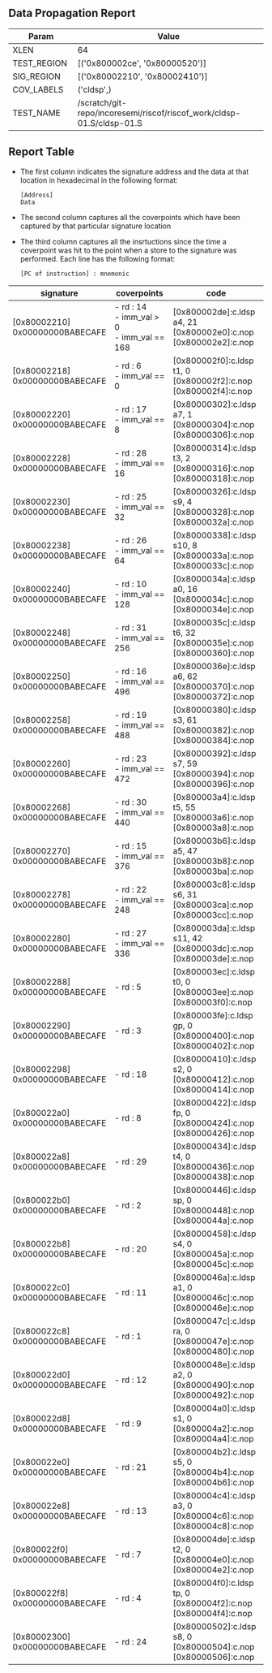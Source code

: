 
## Data Propagation Report

| Param       | Value    |
|-------------|----------|
| XLEN        | 64      |
| TEST_REGION | [('0x800002ce', '0x80000520')]      |
| SIG_REGION  | [('0x80002210', '0x80002410')]      |
| COV_LABELS  | ('cldsp',)      |
| TEST_NAME   | /scratch/git-repo/incoresemi/riscof/riscof_work/cldsp-01.S/cldsp-01.S    |

## Report Table

- The first column indicates the signature address and the data at that location in hexadecimal in the following format: 
  ```
  [Address]
  Data
  ```

- The second column captures all the coverpoints which have been captured by that particular signature location

- The third column captures all the insrtuctions since the time a coverpoint was
  hit to the point when a store to the signature was performed. Each line has
  the following format:
  ```
  [PC of instruction] : mnemonic
  ```

<style>
table th:first-of-type {
    width: 5%;
}
table th:nth-of-type(2) {
    width: 40%;
}
table th:nth-of-type(3) {
    width: 55%;
}
</style>

|            signature             |                     coverpoints                     |                                     code                                     |
|----------------------------------|-----------------------------------------------------|------------------------------------------------------------------------------|
|[0x80002210]<br>0x00000000BABECAFE|- rd : 14<br> - imm_val > 0<br> - imm_val == 168<br> |[0x800002de]:c.ldsp a4, 21<br> [0x800002e0]:c.nop<br> [0x800002e2]:c.nop<br>  |
|[0x80002218]<br>0x00000000BABECAFE|- rd : 6<br> - imm_val == 0<br>                      |[0x800002f0]:c.ldsp t1, 0<br> [0x800002f2]:c.nop<br> [0x800002f4]:c.nop<br>   |
|[0x80002220]<br>0x00000000BABECAFE|- rd : 17<br> - imm_val == 8<br>                     |[0x80000302]:c.ldsp a7, 1<br> [0x80000304]:c.nop<br> [0x80000306]:c.nop<br>   |
|[0x80002228]<br>0x00000000BABECAFE|- rd : 28<br> - imm_val == 16<br>                    |[0x80000314]:c.ldsp t3, 2<br> [0x80000316]:c.nop<br> [0x80000318]:c.nop<br>   |
|[0x80002230]<br>0x00000000BABECAFE|- rd : 25<br> - imm_val == 32<br>                    |[0x80000326]:c.ldsp s9, 4<br> [0x80000328]:c.nop<br> [0x8000032a]:c.nop<br>   |
|[0x80002238]<br>0x00000000BABECAFE|- rd : 26<br> - imm_val == 64<br>                    |[0x80000338]:c.ldsp s10, 8<br> [0x8000033a]:c.nop<br> [0x8000033c]:c.nop<br>  |
|[0x80002240]<br>0x00000000BABECAFE|- rd : 10<br> - imm_val == 128<br>                   |[0x8000034a]:c.ldsp a0, 16<br> [0x8000034c]:c.nop<br> [0x8000034e]:c.nop<br>  |
|[0x80002248]<br>0x00000000BABECAFE|- rd : 31<br> - imm_val == 256<br>                   |[0x8000035c]:c.ldsp t6, 32<br> [0x8000035e]:c.nop<br> [0x80000360]:c.nop<br>  |
|[0x80002250]<br>0x00000000BABECAFE|- rd : 16<br> - imm_val == 496<br>                   |[0x8000036e]:c.ldsp a6, 62<br> [0x80000370]:c.nop<br> [0x80000372]:c.nop<br>  |
|[0x80002258]<br>0x00000000BABECAFE|- rd : 19<br> - imm_val == 488<br>                   |[0x80000380]:c.ldsp s3, 61<br> [0x80000382]:c.nop<br> [0x80000384]:c.nop<br>  |
|[0x80002260]<br>0x00000000BABECAFE|- rd : 23<br> - imm_val == 472<br>                   |[0x80000392]:c.ldsp s7, 59<br> [0x80000394]:c.nop<br> [0x80000396]:c.nop<br>  |
|[0x80002268]<br>0x00000000BABECAFE|- rd : 30<br> - imm_val == 440<br>                   |[0x800003a4]:c.ldsp t5, 55<br> [0x800003a6]:c.nop<br> [0x800003a8]:c.nop<br>  |
|[0x80002270]<br>0x00000000BABECAFE|- rd : 15<br> - imm_val == 376<br>                   |[0x800003b6]:c.ldsp a5, 47<br> [0x800003b8]:c.nop<br> [0x800003ba]:c.nop<br>  |
|[0x80002278]<br>0x00000000BABECAFE|- rd : 22<br> - imm_val == 248<br>                   |[0x800003c8]:c.ldsp s6, 31<br> [0x800003ca]:c.nop<br> [0x800003cc]:c.nop<br>  |
|[0x80002280]<br>0x00000000BABECAFE|- rd : 27<br> - imm_val == 336<br>                   |[0x800003da]:c.ldsp s11, 42<br> [0x800003dc]:c.nop<br> [0x800003de]:c.nop<br> |
|[0x80002288]<br>0x00000000BABECAFE|- rd : 5<br>                                         |[0x800003ec]:c.ldsp t0, 0<br> [0x800003ee]:c.nop<br> [0x800003f0]:c.nop<br>   |
|[0x80002290]<br>0x00000000BABECAFE|- rd : 3<br>                                         |[0x800003fe]:c.ldsp gp, 0<br> [0x80000400]:c.nop<br> [0x80000402]:c.nop<br>   |
|[0x80002298]<br>0x00000000BABECAFE|- rd : 18<br>                                        |[0x80000410]:c.ldsp s2, 0<br> [0x80000412]:c.nop<br> [0x80000414]:c.nop<br>   |
|[0x800022a0]<br>0x00000000BABECAFE|- rd : 8<br>                                         |[0x80000422]:c.ldsp fp, 0<br> [0x80000424]:c.nop<br> [0x80000426]:c.nop<br>   |
|[0x800022a8]<br>0x00000000BABECAFE|- rd : 29<br>                                        |[0x80000434]:c.ldsp t4, 0<br> [0x80000436]:c.nop<br> [0x80000438]:c.nop<br>   |
|[0x800022b0]<br>0x00000000BABECAFE|- rd : 2<br>                                         |[0x80000446]:c.ldsp sp, 0<br> [0x80000448]:c.nop<br> [0x8000044a]:c.nop<br>   |
|[0x800022b8]<br>0x00000000BABECAFE|- rd : 20<br>                                        |[0x80000458]:c.ldsp s4, 0<br> [0x8000045a]:c.nop<br> [0x8000045c]:c.nop<br>   |
|[0x800022c0]<br>0x00000000BABECAFE|- rd : 11<br>                                        |[0x8000046a]:c.ldsp a1, 0<br> [0x8000046c]:c.nop<br> [0x8000046e]:c.nop<br>   |
|[0x800022c8]<br>0x00000000BABECAFE|- rd : 1<br>                                         |[0x8000047c]:c.ldsp ra, 0<br> [0x8000047e]:c.nop<br> [0x80000480]:c.nop<br>   |
|[0x800022d0]<br>0x00000000BABECAFE|- rd : 12<br>                                        |[0x8000048e]:c.ldsp a2, 0<br> [0x80000490]:c.nop<br> [0x80000492]:c.nop<br>   |
|[0x800022d8]<br>0x00000000BABECAFE|- rd : 9<br>                                         |[0x800004a0]:c.ldsp s1, 0<br> [0x800004a2]:c.nop<br> [0x800004a4]:c.nop<br>   |
|[0x800022e0]<br>0x00000000BABECAFE|- rd : 21<br>                                        |[0x800004b2]:c.ldsp s5, 0<br> [0x800004b4]:c.nop<br> [0x800004b6]:c.nop<br>   |
|[0x800022e8]<br>0x00000000BABECAFE|- rd : 13<br>                                        |[0x800004c4]:c.ldsp a3, 0<br> [0x800004c6]:c.nop<br> [0x800004c8]:c.nop<br>   |
|[0x800022f0]<br>0x00000000BABECAFE|- rd : 7<br>                                         |[0x800004de]:c.ldsp t2, 0<br> [0x800004e0]:c.nop<br> [0x800004e2]:c.nop<br>   |
|[0x800022f8]<br>0x00000000BABECAFE|- rd : 4<br>                                         |[0x800004f0]:c.ldsp tp, 0<br> [0x800004f2]:c.nop<br> [0x800004f4]:c.nop<br>   |
|[0x80002300]<br>0x00000000BABECAFE|- rd : 24<br>                                        |[0x80000502]:c.ldsp s8, 0<br> [0x80000504]:c.nop<br> [0x80000506]:c.nop<br>   |
